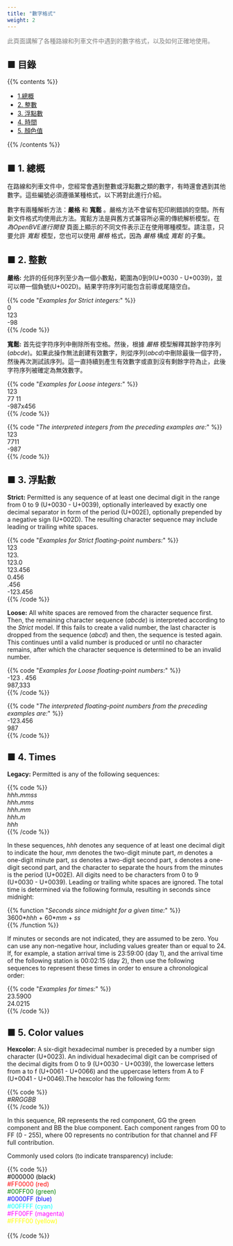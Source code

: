 ```yaml
---
title: "數字格式"
weight: 2
---
```


<font color="Gray">此頁面講解了各種路線和列車文件中遇到的數字格式，以及如何正確地使用。</font>

## ■ 目錄

{{% contents %}}

- [1.總概](#overview)
- [2. 整數](#integers)
- [3. 浮點數](#floating)
- [4. 時間](#times)
- [5. 顏色值](#colors)

{{% /contents %}}

## <a name="overview"></a>■ 1. 總概

在路線和列車文件中，您經常會遇到整數或浮點數之類的數字，有時還會遇到其他數字。這些編號必須遵循某種格式，以下將對此進行介紹。

數字有兩種解析方法：**嚴格** 和 **寬鬆** 。嚴格方法不會留有犯印刷錯誤的空間。所有新文件格式均使用此方法。寬鬆方法是與舊方式兼容所必需的傳統解析模型。在 *為OpenBVE進行開發* 頁面上顯示的不同文件表示正在使用哪種模型。請注意，只要允許 *寬鬆* 模型，您也可以使用 *嚴格* 格式，因為 *嚴格* 構成 *寬鬆* 的子集。

## <a name="integers"></a>■ 2. 整數

**嚴格:** 允許的任何序列至少為一個小數點，範圍為0到9(U+0030 - U+0039)，並可以帶一個負號(U+002D)。結果字符序列可能包含前導或尾隨空白。

{{% code "*Examples for Strict integers:*" %}}  
0  
123  
-98  
{{% /code %}}

**寬鬆:** 首先從字符序列中刪除所有空格。然後，根據 *嚴格* 模型解釋其餘字符序列(*abcde*)。如果此操作無法創建有效數字，則從序列(*abcd*)中刪除最後一個字符，然後再次測試該序列。這一直持續到產生有效數字或直到沒有剩餘字符為止，此後字符序列被確定為無效數字。

{{% code "*Examples for Loose integers:*" %}}  
123  
77 11  
-987x456  
{{% /code %}}

{{% code "*The interpreted integers from the preceding examples are:*" %}}  
123  
7711  
-987  
{{% /code %}}

## <a name="floating"></a>■ 3. 浮點數

**Strict:** Permitted is any sequence of at least one decimal digit in the range from 0 to 9 (U+0030 - U+0039), optionally interleaved by exactly one decimal separator in form of the period (U+002E), optionally prepended by a negative sign (U+002D). The resulting character sequence may include leading or trailing white spaces.

{{% code "*Examples for Strict floating-point numbers:*" %}}  
123  
123\.  
123.0  
123.456  
0.456  
\.456  
-123.456  
{{% /code %}} 

**Loose:** All white spaces are removed from the character sequence first. Then, the remaining character sequence (*abcde*) is interpreted according to the *Strict* model. If this fails to create a valid number, the last character is dropped from the sequence (*abcd*) and then, the sequence is tested again. This continues until a valid number is produced or until no character remains, after which the character sequence is determined to be an invalid number. 

{{% code "*Examples for Loose floating-point numbers:*" %}}  
-123 . 456  
987,333  
{{% /code %}}  

{{% code "*The interpreted floating-point numbers from the preceding examples are:*" %}}  
-123.456  
987  
{{% /code %}}

## <a name="times"></a>■ 4. Times

**Legacy:** Permitted is any of the following sequences:

{{% code %}}  
*hhh*__.__*mmss*  
*hhh*__.__*mms*  
*hhh*__.__*mm*  
*hhh*__.__*m*  
*hhh*  
{{% /code %}}

In these sequences, *hhh* denotes any sequence of at least one decimal digit to indicate the hour, *mm* denotes the two-digit minute part, *m* denotes a one-digit minute part, *ss* denotes a two-digit second part, *s* denotes a one-digit second part, and the character to separate the hours from the minutes is the period (U+002E). All digits need to be characters from 0 to 9 (U+0030 - U+0039). Leading or trailing white spaces are ignored. The total time is determined via the following formula, resulting in seconds since midnight:

{{% function "*Seconds since midnight for a given time:*" %}}  
3600\**hhh* + 60\**mm* + *ss*  
{{% /function %}}

If minutes or seconds are not indicated, they are assumed to be zero. You can use any non-negative hour, including values greater than or equal to 24. If, for example, a station arrival time is 23:59:00 (day 1), and the arrival time of the following station is 00:02:15 (day 2), then use the following sequences to represent these times in order to ensure a chronological order:

{{% code "*Examples for times:*" %}}  
23.5900  
24.0215  
{{% /code %}}

## <a name="colors"></a>■ 5. Color values

**Hexcolor:** A six-digit hexadecimal number is preceded by a number sign character (U+0023). An individual hexadecimal digit can be comprised of the decimal digits from 0 to 9 (U+0030 - U+0039), the lowercase letters from a to f (U+0061 - U+0066) and the uppercase letters from A to F (U+0041 - U+0046).The hexcolor has the following form:

{{% code %}}  
\#*RRGGBB*  
{{% /code %}}

In this sequence, RR represents the red component, GG the green component and BB the blue component. Each component ranges from 00 to FF (0 - 255), where 00 represents no contribution for that channel and FF full contribution.

Commonly used colors (to indicate transparency) include:

{{% code %}}  
<font color="Black">#000000 (black)</font>  
<font color="Red">#FF0000 (red)</font>  
<font color="Green">#00FF00 (green)</font>  
<font color="Blue">#0000FF (blue)</font>  
<font color="Cyan">#00FFFF (cyan)</font>  
<font color="Magenta">#FF00FF (magenta)</font>  
<font color="Yellow">#FFFF00 (yellow)</font>  
<font color="White">#FFFFFF (white)</font>  
{{% /code %}}